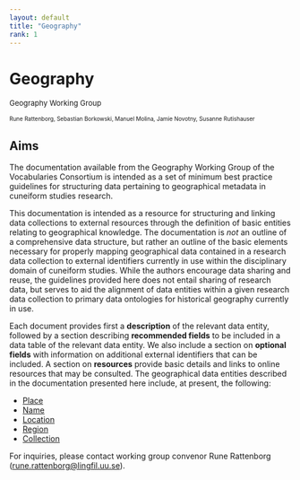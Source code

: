 ```yaml
---
layout: default
title: "Geography"
rank: 1
---
```

# Geography
<font size=2>Geography Working Group</font>

<font size=1>Rune Rattenborg, Sebastian Borkowski, Manuel Molina, Jamie Novotny, Susanne Rutishauser</font>

## Aims
The documentation available from the Geography Working Group of the Vocabularies Consortium is intended as a set of minimum best practice guidelines for structuring data pertaining to geographical metadata in cuneiform studies research.

This documentation is intended as a resource for structuring and linking data collections to external resources through the definition of basic entities relating to geographical knowledge. The documentation is _not_ an outline of a comprehensive data structure, but rather an outline of the basic elements necessary for properly mapping geographical data contained in a research data collection to external identifiers currently in use within the disciplinary domain of cuneiform studies. While the authors encourage data sharing and reuse, the guidelines provided here does not entail sharing of research data, but serves to aid the alignment of data entities within a given research data collection to primary data ontologies for historical geography currently in use.

Each document provides first a **description** of the relevant data entity, followed by a section describing **recommended fields** to be included in a data table of the relevant data entity. We also include a section on **optional fields** with information on additional external identifiers that can be included. A section on **resources** provide basic details and links to online resources that may be consulted. The geographical data entities described in the documentation presented here include, at present, the following:

* [Place](./geography_place.md)
* [Name](./geography_name.md)
* [Location](./geography_location.md)
* [Region](./geography_region.md)
* [Collection](./geography_region.md)

For inquiries, please contact working group convenor Rune Rattenborg ([rune.rattenborg@lingfil.uu.se](rune.rattenborg@lingfil.uu.se)).